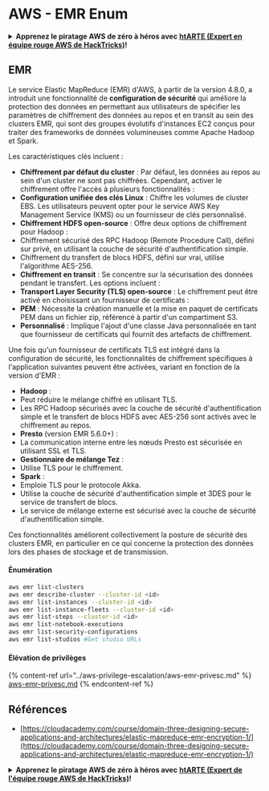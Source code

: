 # AWS - EMR Enum

<details>

<summary><strong>Apprenez le piratage AWS de zéro à héros avec</strong> <a href="https://training.hacktricks.xyz/courses/arte"><strong>htARTE (Expert en équipe rouge AWS de HackTricks)</strong></a><strong>!</strong></summary>

Autres façons de soutenir HackTricks:

* Si vous souhaitez voir votre **entreprise annoncée dans HackTricks** ou **télécharger HackTricks en PDF**, consultez les [**PLANS D'ABONNEMENT**](https://github.com/sponsors/carlospolop)!
* Obtenez le [**swag officiel PEASS & HackTricks**](https://peass.creator-spring.com)
* Découvrez [**La famille PEASS**](https://opensea.io/collection/the-peass-family), notre collection exclusive de [**NFTs**](https://opensea.io/collection/the-peass-family)
* **Rejoignez le** 💬 [**groupe Discord**](https://discord.gg/hRep4RUj7f) ou le [**groupe Telegram**](https://t.me/peass) ou **suivez-nous** sur **Twitter** 🐦 [**@hacktricks\_live**](https://twitter.com/hacktricks\_live)**.**
* **Partagez vos astuces de piratage en soumettant des PR aux** [**HackTricks**](https://github.com/carlospolop/hacktricks) et [**HackTricks Cloud**](https://github.com/carlospolop/hacktricks-cloud) dépôts GitHub.

</details>

## EMR

Le service Elastic MapReduce (EMR) d'AWS, à partir de la version 4.8.0, a introduit une fonctionnalité de **configuration de sécurité** qui améliore la protection des données en permettant aux utilisateurs de spécifier les paramètres de chiffrement des données au repos et en transit au sein des clusters EMR, qui sont des groupes évolutifs d'instances EC2 conçus pour traiter des frameworks de données volumineuses comme Apache Hadoop et Spark.

Les caractéristiques clés incluent :

* **Chiffrement par défaut du cluster** : Par défaut, les données au repos au sein d'un cluster ne sont pas chiffrées. Cependant, activer le chiffrement offre l'accès à plusieurs fonctionnalités :
* **Configuration unifiée des clés Linux** : Chiffre les volumes de cluster EBS. Les utilisateurs peuvent opter pour le service AWS Key Management Service (KMS) ou un fournisseur de clés personnalisé.
* **Chiffrement HDFS open-source** : Offre deux options de chiffrement pour Hadoop :
* Chiffrement sécurisé des RPC Hadoop (Remote Procedure Call), défini sur privé, en utilisant la couche de sécurité d'authentification simple.
* Chiffrement du transfert de blocs HDFS, défini sur vrai, utilise l'algorithme AES-256.
* **Chiffrement en transit** : Se concentre sur la sécurisation des données pendant le transfert. Les options incluent :
* **Transport Layer Security (TLS) open-source** : Le chiffrement peut être activé en choisissant un fournisseur de certificats :
* **PEM** : Nécessite la création manuelle et la mise en paquet de certificats PEM dans un fichier zip, référencé à partir d'un compartiment S3.
* **Personnalisé** : Implique l'ajout d'une classe Java personnalisée en tant que fournisseur de certificats qui fournit des artefacts de chiffrement.

Une fois qu'un fournisseur de certificats TLS est intégré dans la configuration de sécurité, les fonctionnalités de chiffrement spécifiques à l'application suivantes peuvent être activées, variant en fonction de la version d'EMR :

* **Hadoop** :
* Peut réduire le mélange chiffré en utilisant TLS.
* Les RPC Hadoop sécurisés avec la couche de sécurité d'authentification simple et le transfert de blocs HDFS avec AES-256 sont activés avec le chiffrement au repos.
* **Presto** (version EMR 5.6.0+) :
* La communication interne entre les nœuds Presto est sécurisée en utilisant SSL et TLS.
* **Gestionnaire de mélange Tez** :
* Utilise TLS pour le chiffrement.
* **Spark** :
* Emploie TLS pour le protocole Akka.
* Utilise la couche de sécurité d'authentification simple et 3DES pour le service de transfert de blocs.
* Le service de mélange externe est sécurisé avec la couche de sécurité d'authentification simple.

Ces fonctionnalités améliorent collectivement la posture de sécurité des clusters EMR, en particulier en ce qui concerne la protection des données lors des phases de stockage et de transmission.

#### Énumération
```bash
aws emr list-clusters
aws emr describe-cluster --cluster-id <id>
aws emr list-instances --cluster-id <id>
aws emr list-instance-fleets --cluster-id <id>
aws emr list-steps --cluster-id <id>
aws emr list-notebook-executions
aws emr list-security-configurations
aws emr list-studios #Get studio URLs
```
#### Élévation de privilèges

{% content-ref url="../aws-privilege-escalation/aws-emr-privesc.md" %}
[aws-emr-privesc.md](../aws-privilege-escalation/aws-emr-privesc.md)
{% endcontent-ref %}

## Références

* [https://cloudacademy.com/course/domain-three-designing-secure-applications-and-architectures/elastic-mapreduce-emr-encryption-1/](https://cloudacademy.com/course/domain-three-designing-secure-applications-and-architectures/elastic-mapreduce-emr-encryption-1/)

<details>

<summary><strong>Apprenez le piratage AWS de zéro à héros avec</strong> <a href="https://training.hacktricks.xyz/courses/arte"><strong>htARTE (Expert de l'équipe rouge AWS de HackTricks)</strong></a><strong>!</strong></summary>

Autres façons de soutenir HackTricks:

* Si vous souhaitez voir votre **entreprise annoncée dans HackTricks** ou **télécharger HackTricks en PDF**, consultez les [**PLANS D'ABONNEMENT**](https://github.com/sponsors/carlospolop)!
* Obtenez le [**swag officiel PEASS & HackTricks**](https://peass.creator-spring.com)
* Découvrez [**La famille PEASS**](https://opensea.io/collection/the-peass-family), notre collection exclusive de [**NFT**](https://opensea.io/collection/the-peass-family)
* **Rejoignez le** 💬 [**groupe Discord**](https://discord.gg/hRep4RUj7f) ou le [**groupe Telegram**](https://t.me/peass) ou **suivez-nous** sur **Twitter** 🐦 [**@hacktricks\_live**](https://twitter.com/hacktricks\_live)**.**
* **Partagez vos astuces de piratage en soumettant des PR aux** [**HackTricks**](https://github.com/carlospolop/hacktricks) et [**HackTricks Cloud**](https://github.com/carlospolop/hacktricks-cloud) github repos.

</details>

